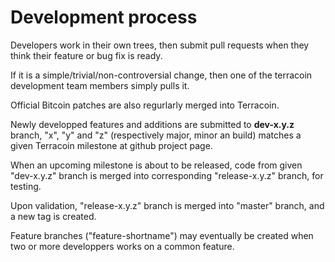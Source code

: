 
Development process
===================

Developers work in their own trees, then submit pull requests when
they think their feature or bug fix is ready.

If it is a simple/trivial/non-controversial change, then one of the
terracoin development team members simply pulls it.

Official Bitcoin patches are also regurlarly merged into Terracoin.

Newly developped features and additions are submitted to **dev-x.y.z** branch,
"x", "y" and "z" (respectively major, minor an build) matches a given Terracoin
milestone at github project page.

When an upcoming milestone is about to be released, code from given "dev-x.y.z"
branch is merged into corresponding "release-x.y.z" branch, for testing.

Upon validation, "release-x.y.z" branch is merged into "master" branch, and a
new tag is created.

Feature branches ("feature-shortname") may eventually be created when two
or more developpers works on a common feature.

